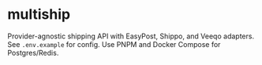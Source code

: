 # multiship
Provider-agnostic shipping API with EasyPost, Shippo, and Veeqo adapters.
See `.env.example` for config. Use PNPM and Docker Compose for Postgres/Redis.

